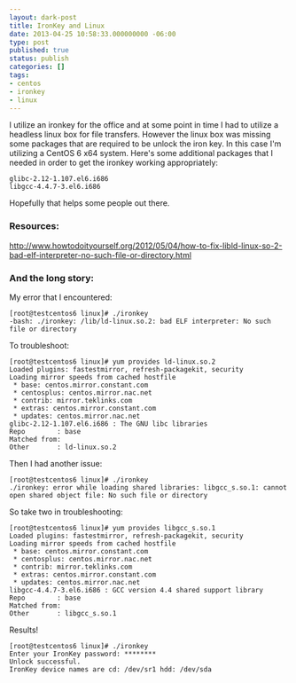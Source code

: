 ```yaml
---
layout: dark-post
title: IronKey and Linux
date: 2013-04-25 10:58:33.000000000 -06:00
type: post
published: true
status: publish
categories: []
tags:
- centos
- ironkey
- linux
---
```

I utilize an ironkey for the office and at some point in time I had to utilize a headless linux box for file transfers.  However the linux box was missing some packages that are required to be unlock the iron key.  In this case I'm utilizing a CentOS 6 x64 system.  Here's some additional packages that I needed in order to get the ironkey working appropriately:

```
glibc-2.12-1.107.el6.i686
libgcc-4.4.7-3.el6.i686
```

Hopefully that helps some people out there.

### Resources:

http://www.howtodoityourself.org/2012/05/04/how-to-fix-libld-linux-so-2-bad-elf-interpreter-no-such-file-or-directory.html

### And the long story:

My error that I encountered:

```
[root@testcentos6 linux]# ./ironkey
-bash: ./ironkey: /lib/ld-linux.so.2: bad ELF interpreter: No such file or directory

```

To troubleshoot:

```
[root@testcentos6 linux]# yum provides ld-linux.so.2
Loaded plugins: fastestmirror, refresh-packagekit, security
Loading mirror speeds from cached hostfile
 * base: centos.mirror.constant.com
 * centosplus: centos.mirror.nac.net
 * contrib: mirror.teklinks.com
 * extras: centos.mirror.constant.com
 * updates: centos.mirror.nac.net
glibc-2.12-1.107.el6.i686 : The GNU libc libraries
Repo        : base
Matched from:
Other       : ld-linux.so.2
```

Then I had another issue:

```
[root@testcentos6 linux]# ./ironkey
./ironkey: error while loading shared libraries: libgcc_s.so.1: cannot open shared object file: No such file or directory
```

So take two in troubleshooting:

```
[root@testcentos6 linux]# yum provides libgcc_s.so.1
Loaded plugins: fastestmirror, refresh-packagekit, security
Loading mirror speeds from cached hostfile
 * base: centos.mirror.constant.com
 * centosplus: centos.mirror.nac.net
 * contrib: mirror.teklinks.com
 * extras: centos.mirror.constant.com
 * updates: centos.mirror.nac.net
libgcc-4.4.7-3.el6.i686 : GCC version 4.4 shared support library
Repo        : base
Matched from:
Other       : libgcc_s.so.1
```

Results!

```
[root@testcentos6 linux]# ./ironkey
Enter your IronKey password: ********
Unlock successful.
IronKey device names are cd: /dev/sr1 hdd: /dev/sda
```
